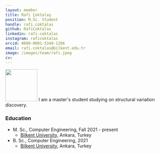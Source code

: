 ```yaml
---
layout: member
title: Rafi Çoktalaş
position: M.Sc. Student
handle: rafi.coktalas
github: RafiCoktalas
linkedin: rafi-coktalas
instagram: raficoktalas
orcid: 0000-0001-5349-1286
email: rafi.coktalas@bilkent.edu.tr
image: /images/team/rafi.jpeg
cv: 
---
```


<img style="height:100px;" src="/images/team/RÇ.png?raw=true"/> I am a master's student studying on structural variation discovery.

### Education

- M. Sc., Computer Engineering, Fall 2021 - present
  - [Bilkent University](http://www.cs.bilkent.edu.tr/), Ankara, Turkey
- B. Sc., Computer Engineering, 2021
  - [Bilkent University](http://www.cs.bilkent.edu.tr/), Ankara, Turkey
